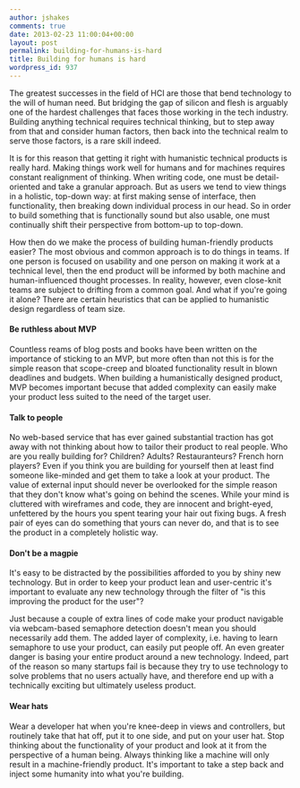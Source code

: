 ```yaml
---
author: jshakes
comments: true
date: 2013-02-23 11:00:04+00:00
layout: post
permalink: building-for-humans-is-hard
title: Building for humans is hard
wordpress_id: 937
---
```


The greatest successes in the field of HCI are those that bend technology to the will of human need. But bridging the gap of silicon and flesh is arguably one of the hardest challenges that faces those working in the tech industry. Building anything technical requires technical thinking, but to step away from that and consider human factors, then back into the technical realm to serve those factors, is a rare skill indeed.

It is for this reason that getting it right with humanistic technical products is really hard. Making things work well for humans and for machines requires constant realignment of thinking. When writing code, one must be detail-oriented and take a granular approach. But as users we tend to view things in a holistic, top-down way: at first making sense of interface, then functionality, then breaking down individual process in our head. So in order to build something that is functionally sound but also usable, one must continually shift their perspective from bottom-up to top-down.

How then do we make the process of building human-friendly products easier? The most obvious and common approach is to do things in teams. If one person is focused on usability and one person on making it work at a technical level, then the end product will be informed by both machine and human-influenced thought processes. In reality, however, even close-knit teams are subject to drifting from a common goal. And what if you're going it alone? There are certain heuristics that can be applied to humanistic design regardless of team size.


#### Be ruthless about MVP


Countless reams of blog posts and books have been written on the importance of sticking to an MVP, but more often than not this is for the simple reason that scope-creep and bloated functionality result in blown deadlines and budgets. When building a humanistically designed product, MVP becomes important becuse that added complexity can easily make your product less suited to the need of the target user.


#### Talk to people


No web-based service that has ever gained substantial traction has got away with not thinking about how to tailor their product to real people. Who are you really building for? Children? Adults? Restauranteurs? French horn players? Even if you think you are building for yourself then at least find someone like-minded and get them to take a look at your product. The value of external input should never be overlooked for the simple reason that they don't know what's going on behind the scenes. While your mind is cluttered with wireframes and code, they are innocent and bright-eyed, unfettered by the hours you spent tearing your hair out fixing bugs. A fresh pair of eyes can do something that yours can never do, and that is to see the product in a completely holistic way.


#### Don't be a magpie


It's easy to be distracted by the possibilities afforded to you by shiny new technology. But in order to keep your product lean and user-centric it's important to evaluate any new technology through the filter of "is this improving the product for the user"?

Just because a couple of extra lines of code make your product navigable via webcam-based semaphore detection doesn't mean you should necessarily add them. The added layer of complexity, i.e. having to learn semaphore to use your product, can easily put people off. An even greater danger is basing your entire product around a new technology. Indeed, part of the reason so many startups fail is because they try to use technology to solve problems that no users actually have, and therefore end up with a technically exciting but ultimately useless product.


#### Wear hats


Wear a developer hat when you're knee-deep in views and controllers, but routinely take that hat off, put it to one side, and put on your user hat. Stop thinking about the functionality of your product and look at it from the perspective of a human being. Always thinking like a machine will only result in a machine-friendly product. It's important to take a step back and inject some humanity into what you're building.
